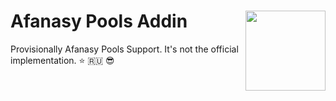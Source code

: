# Afanasy Pools Addin <img src="https://github.com/laurence-trippen/Afanasy-Pools-Addin/blob/master/Preview/afpools2.png" align="right" width="128">
Provisionally Afanasy Pools Support. It's not the official implementation. :star: :ru: :sunglasses:
